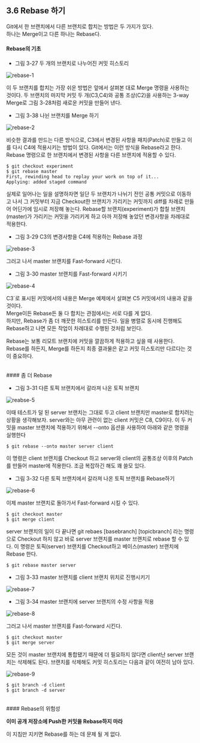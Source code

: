 ## 3.6 Rebase 하기

Git에서 한 브랜치에서 다른 브랜치로 합치는 방법은 두 가지가 있다.<br/>
하나는 Merge이고 다른 하나는 Rebase다.

#### Rebase의 기초

* 그림 3-27 두 개의 브랜치로 나누어진 커밋 히스토리

![rebase-1](https://git-scm.com/book/en/v2/book/03-git-branching/images/basic-rebase-1.png)

이 두 브랜치를 합치는 가장 쉬운 방법은 앞에서 살펴본 대로 Merge 명령을 사용하는 것이다. 두 브랜치의 마지막 커밋 두 개(C3,C4)와 공통 조상(C2)을 사용하는 3-way Merge로 그림 3-28처럼 새로운 커밋을 만들어 낸다.

* 그림 3-38 나뉜 브랜치를 Merge 하기

![rebase-2](https://git-scm.com/book/en/v2/book/03-git-branching/images/basic-rebase-2.png)

비슷한 결과를 만드는 다른 방식으로, C3에서 변경된 사항을 패치(Patch)로 만들고 이를 다시 C4에 적용시키는 방법이 있다. Git에서는 이런 방식을 Rebase라고 한다. Rebase 명령으로 한 브랜치에서 변경된 사항을 다른 브랜치에 적용할 수 있다.

```
$ git checkout experiment
$ git rebase master
First, rewinding head to replay your work on top of it...
Applying: added staged command
```

실제로 일어나는 일을 설명하자면 일단 두 브랜치가 나뉘기 전인 공통 커밋으로 이동하고 나서 그 커밋부터 지금 Checkout한 브랜치가 가리키는 커밋까지 diff를 차례로 만들어 어딘가에 임시로 저장해 놓는다. Rebase할 브랜치(experiment)가 합칠 브랜치(master)가 가리키는 커밋을 가리키게 하고 아까 저장해 놓았던 변경사항을 차례대로 적용한다.

* 그림 3-29 C3의 변경사항을 C4에 적용하는 Rebase 과정

![rebase-3](https://git-scm.com/book/en/v2/book/03-git-branching/images/basic-rebase-3.png)

그러고 나서 master 브랜치를 Fast-forward 시킨다.

* 그림 3-30 master 브랜치를 Fast-forward 시키기

![rebase-4](https://git-scm.com/book/en/v2/book/03-git-branching/images/basic-rebase-4.png)

C3`로 표시된 커밋에서의 내용은 Merge 예제에서 살펴본 C5 커밋에서의 내용과 같을 것이다.<br/>
Merge이든 Rebase든 둘 다 합치는 관점에서는 서로 다를 게 없다.<br/>
하지만, Rebase가 좀 더 깨끗한 히스토리를 만든다. 일을 병렬로 동시에 진행해도 Rebase하고 나면 모든 작업이 차례대로 수행된 것처럼 보인다.

Rebase는 보통 리모트 브랜치에 커밋을 깔끔하게 적용하고 싶을 때 사용한다.<br/>
Rebase를 하든지, Merge를 하든지 최종 결과물은 같고 커밋 히스토리만 다르다는 것이 중요하다.


<br/>
#### 좀 더 Rebase

* 그림 3-31 다른 토픽 브랜치에서 갈라져 나온 토픽 브랜치

![reabse-5](https://git-scm.com/book/en/v2/book/03-git-branching/images/interesting-rebase-1.png)

이때 테스트가 덜 된 server 브랜치는 그대로 두고 client 브랜치만 master로 합치려는 상황을 생각해보자. server와는 아무 관련이 없는 client 커밋은 C8, C9이다. 이 두 커밋을 master 브랜치에 적용하기 위해서 --onto 옵션을 사용하여 아래와 같은 명령을 실행한다

```
$ git rebase --onto master server client
```

이 명령은 client 브랜치를 Checkout 하고 server와 client의 공통조상 이후의 Patch를 만들어 master에 적용한다. 조금 복잡하긴 해도 꽤 쓸모 있다.

* 그림 3-32 다른 토픽 브랜치에서 갈라져 나온 토픽 브랜치를 Rebase하기

![rebase-6](https://git-scm.com/book/en/v2/book/03-git-branching/images/interesting-rebase-2.png)

이제 master 브랜치로 돌아가서 Fast-forward 시킬 수 있다.

```
$ git checkout master
$ git merge client
```

server 브랜치의 일이 다 끝나면 git rebaes [basebranch] [topicbranch] 라는 명령으로 Checkout 하지 않고 바로 server 브랜치를 master 브랜치로 rebase 할 수 있다. 이 명령은 토픽(server) 브랜치를 Checkout하고 베이스(master) 브랜치에 Rebase 한다.

```
$ git rebase master server
``` 

* 그림 3-33 master 브랜치를 client 브랜치 위치로 진행시키기

![rebase-7](https://git-scm.com/book/en/v2/book/03-git-branching/images/interesting-rebase-3.png)

* 그림 3-34 master 브랜치에 server 브랜치의 수정 사항을 적용

![rebase-8](https://git-scm.com/book/en/v2/book/03-git-branching/images/interesting-rebase-4.png)

그러고 나서 master 브랜치를 Fast-forward 시킨다.

```
$ git checkout master
$ git merge server
```

모든 것이 master 브랜치에 통합됐기 때문에 더 필요하지 않다면 client난 server 브랜치는 삭제해도 된다. 브랜치를 삭제해도 커밋 히스토리는 다음과 같이 여전히 남아 있다.

![rebase-9](https://git-scm.com/book/en/v2/book/03-git-branching/images/interesting-rebase-5.png)

```
$ git branch -d client
$ git branch -d server
```

<br/>
#### Rebase의 위험성

**이미 공개 저장소에 Push한 커밋을 Rebase하지 마라**

이 지침만 지키면 Rebase를 하는 데 문제 될 게 없다.


